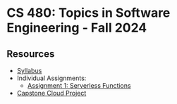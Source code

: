 # CS 480: Topics in Software Engineering - Fall 2024

## Resources

* [Syllabus](SYLLABUS.md)
* Individual Assignments:
  * [Assignment 1: Serverless Functions](I_ASSIGN1.md)
* [Capstone Cloud Project](PROJECT.md)
